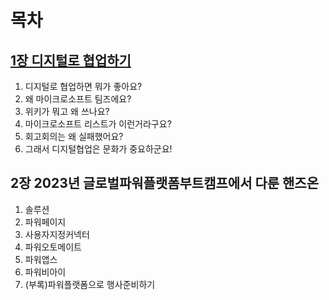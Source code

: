 # 목차

## [1장 디지털로 협업하기](https://github.com/Power-Platform-Users-Korea/GPPB2023/blob/main/Body/1st_Chapter/1st_Article.md)
1. 디지털로 협업하면 뭐가 좋아요?
2. 왜 마이크로소프트 팀즈에요?
3. 위키가 뭐고 왜 쓰나요?
4. 마이크로소프트 리스트가 이런거라구요?
5. 회고회의는 왜 실패했어요?
6. 그래서 디지털협업은 문화가 중요하군요!

## 2장 2023년 글로벌파워플랫폼부트캠프에서 다룬 핸즈온
1. 솔루션
2. 파워페이지
3. 사용자지정커넥터
4. 파워오토메이트
5. 파워앱스
6. 파워비아이
7. (부록)파워플랫폼으로 행사준비하기
